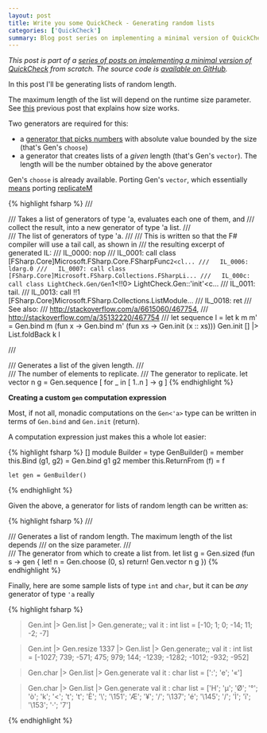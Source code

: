 ```yaml
---
layout: post
title: Write you some QuickCheck - Generating random lists
categories: ['QuickCheck']
summary: Blog post series on implementing a minimal version of QuickCheck from scratch.
---
```


*This post is part of a [series of posts on implementing a minimal version of QuickCheck](/2016/02/08/write-you-some-quickcheck/) from scratch. The source code is [available on GitHub](https://gist.github.com/moodmosaic/65c576732722b3b7a200).*

In this post I'll be generating lists of random length.

The maximum length of the list will depend on the runtime size parameter. See [this](/2016/02/13/write-you-some-quickcheck-generating-random-integers) previous post that explains how size works.

Two generators are required for this:

* a [generator that picks numbers](/2016/02/10/write-you-some-quickcheck-generating-random-bytes) with absolute value bounded by the size (that's Gen's `choose`)
* a generator that creates lists of a *given* length (that's Gen's `vector`). The length will be the number obtained by the above generator

Gen's `choose` is already available. Porting Gen's `vector`, which essentially [means](https://hackage.haskell.org/package/QuickCheck-2.8.2/docs/src/Test-QuickCheck-Gen.html#vectorOf) porting [replicateM](https://hackage.haskell.org/package/base-4.8.2.0/docs/Control-Monad.html#v:replicateM)

{% highlight fsharp %}
/// <summary>
/// Takes a list of generators of type 'a, evaluates each one of them, and
/// collect the result, into a new generator of type 'a list.
/// </summary>
/// <param name="l">The list of generators of type 'a.</param>
/// <remarks>
/// This is written so that the F# compiler will use a tail call, as shown in
/// the resulting excerpt of generated IL:
///   IL_0000: nop
///   IL_0001: call class [FSharp.Core]Microsoft.FSharp.Core.FSharpFunc`2<cl...
///   IL_0006: ldarg.0
///   IL_0007: call class [FSharp.Core]Microsoft.FSharp.Collections.FSharpLi...
///   IL_000c: call class LightCheck.Gen/Gen`1<!!0> LightCheck.Gen::'init'<c...
///   IL_0011: tail.
///   IL_0013: call !!1 [FSharp.Core]Microsoft.FSharp.Collections.ListModule...
///   IL_0018: ret
/// See also:
///   http://stackoverflow.com/a/6615060/467754,
///   http://stackoverflow.com/a/35132220/467754
/// </remarks>
let sequence l =
    let k m m' =
        Gen.bind m (fun x ->
            Gen.bind m' (fun xs ->
                Gen.init (x :: xs)))
    Gen.init [] |> List.foldBack k l

/// <summary>
/// Generates a list of the given length.
/// </summary>
/// <param name="n">The number of elements to replicate.</param>
/// <param name="g">The generator to replicate.</param>
let vector n g =
    Gen.sequence [ for _ in [ 1..n ] -> g ]
{% endhighlight %}

**Creating a custom `gen` computation expression**

Most, if not all, monadic computations on the `Gen<'a>` type can be written in terms of `Gen.bind` and `Gen.init` (return).

A computation expression just makes this a whole lot easier:

{% highlight fsharp %}
[<AutoOpen>]
module Builder =
    type GenBuilder() =
        member this.Bind       (g1, g2) = Gen.bind g1 g2
        member this.ReturnFrom (f)      = f

    let gen = GenBuilder()
{% endhighlight %}

Given the above, a generator for lists of random length can be written as:

{% highlight fsharp %}
/// <summary>
/// Generates a list of random length. The maximum length of the list depends
/// on the size parameter.
/// </summary>
/// <param name="g">The generator from which to create a list from.</param>
let list g = Gen.sized (fun s -> gen { let! n = Gen.choose (0, s)
                                       return! Gen.vector n g })
{% endhighlight %}

Finally, here are some sample lists of type `int` and `char`, but it can be *any* generator of type `'a` really

{% highlight fsharp %}
> Gen.int |> Gen.list |> Gen.generate;;
val it : int list = [-10; 1; 0; -14; 11; -2; -7]

> Gen.int |> Gen.resize 1337 |> Gen.list |> Gen.generate;;
val it : int list =
  [-1027; 739; -571; 475; 979; 144; -1239; -1282; -1012; -932; -952]

> Gen.char |> Gen.list |> Gen.generate
val it : char list = [':'; 'e'; '«']

> Gen.char |> Gen.list |> Gen.generate
val it : char list =
  ['H'; 'µ'; 'Ø'; '°'; 'ò'; 'k'; '<'; 't'; 't'; 'È'; '\\'; '\151'; 'Æ'; '¥';
   '/'; '\137'; 'é'; '\145'; '/'; 'Ì'; 'ï'; '\153'; '·'; '7']

{% endhighlight %}
